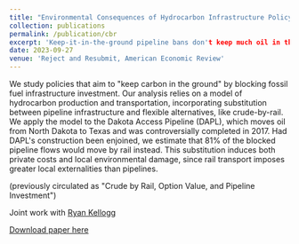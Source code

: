```yaml
---
title: "Environmental Consequences of Hydrocarbon Infrastructure Policy"
collection: publications
permalink: /publication/cbr
excerpt: 'Keep-it-in-the-ground pipeline bans don't keep much oil in the ground, and they increase local pollution, due to crude-by-rail substitution. (with Ryan Kellogg)'
date: 2023-09-27
venue: 'Reject and Resubmit, American Economic Review'
---
```

We study policies that aim to "keep carbon in the ground" by blocking fossil fuel infrastructure investment. Our analysis relies on a model of hydrocarbon production and transportation, incorporating substitution between pipeline infrastructure and flexible alternatives, like crude-by-rail. We apply the model to the Dakota Access Pipeline (DAPL), which moves oil from North Dakota to Texas and was controversially completed in 2017. Had DAPL's construction been enjoined, we estimate that 81% of the blocked pipeline flows would move by rail instead. This substitution induces both private costs and local environmental damage, since rail transport imposes greater local externalities than pipelines.

(previously circulated as "Crude by Rail, Option Value, and Pipeline Investment")

Joint work with [Ryan Kellogg](https://home.uchicago.edu/~kelloggr/)

[Download paper here](http://tcovert.github.io/files/cbr.pdf)
